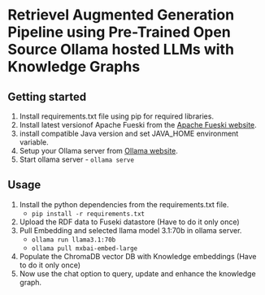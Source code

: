 # Retrievel Augmented Generation Pipeline using Pre-Trained Open Source Ollama hosted LLMs with Knowledge Graphs

## Getting started

1. Install requirements.txt file using pip for required libraries.
2. Install latest versionof Apache Fueski from the [Apache Fueski website](https://jena.apache.org/download/).
3. install compatible Java version and set JAVA_HOME environment variable.
4. Setup your Ollama server from [Ollama website](https://ollama.com/).
5. Start ollama server - `ollama serve`

## Usage

1. Install the python dependencies from the requirements.txt file.
    - `pip install -r requirements.txt`
2. Upload the RDF data to Fuseki datastore (Have to do it only once)
3. Pull Embedding and selected llama model 3.1:70b in ollama server.
    - `ollama run llama3.1:70b`
    - `ollama pull mxbai-embed-large`
4. Populate the ChromaDB vector DB with Knowledge embeddings (Have to do it only once)
5. Now use the chat option to query, update and enhance the knowledge graph.
